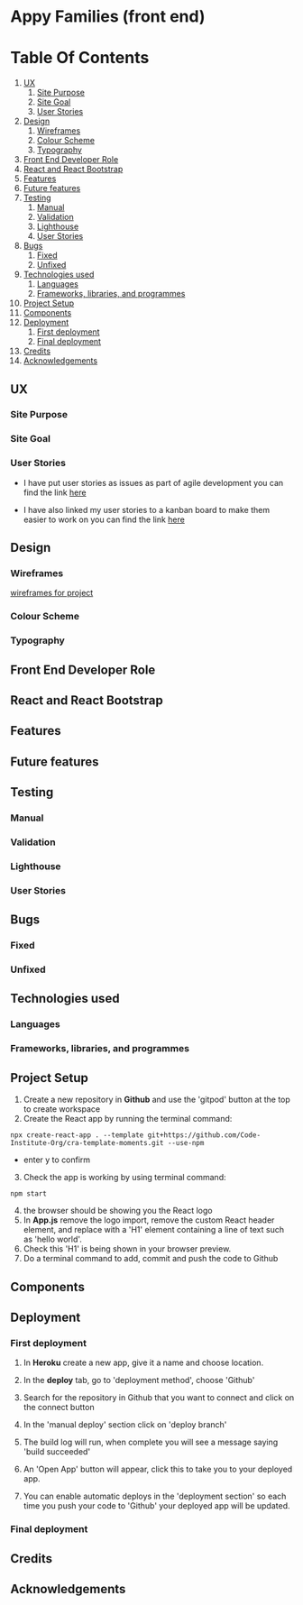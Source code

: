 # Appy Families (front end)

# Table Of Contents

1. [UX](#ux)
    1. [Site Purpose](#site-purpose)
    2. [Site Goal](#site-goal)
    3. [User Stories](#user-stories)
2. [Design](#design)
    1. [Wireframes](#wireframes)
    2. [Colour Scheme](#colour-scheme)
    3. [Typography](#typography)
3. [Front End Developer Role](#front-end-developer-role)
4. [React and React Bootstrap](#react-and-react-bootstrap)
5. [Features](#features)
6. [Future features](#future-features)
7. [Testing](#testing)
    1. [Manual](#manual)
    2. [Validation](#validation)
    3. [Lighthouse](#lighthouse)
    4. [User Stories](#user-stories)
8. [Bugs](#bugs)
    1. [Fixed](#fixed)
    2. [Unfixed](#unfixed)
9. [Technologies used](#technologies-used)
    1. [Languages](#languages)
    2. [Frameworks, libraries, and programmes](#frameworks-libraries-and-programmes)
10. [Project Setup](#project-setup)
11. [Components](#components)
12. [Deployment](#deployment)
    1. [First deployment](#first-deployment)
    2. [Final deployment](#final-deployment)
13. [Credits](#credits)
14. [Acknowledgements](#acknowledgements)

## UX
### Site Purpose
### Site Goal
### User Stories
- I have put user stories as issues as part of agile development you can find the link [here](https://github.com/Mrst12/pp5-frontend-react-appy-families/issues)

- I have also linked my user stories to a kanban board to make them easier to work on you can find the link [here](https://github.com/users/Mrst12/projects/8/views/1)

## Design

### Wireframes
[wireframes for project](./assets/wireframes/appy-families-wireframes.pdf)
### Colour Scheme
### Typography

## Front End Developer Role

## React and React Bootstrap

## Features

## Future features

## Testing
### Manual
### Validation
### Lighthouse
### User Stories

## Bugs
### Fixed
### Unfixed

## Technologies used
### Languages
### Frameworks, libraries, and programmes

## Project Setup

1. Create a new repository in **Github** and use the 'gitpod' button at the top to create workspace
2. Create the React app by running the terminal command:
```
npx create-react-app . --template git+https://github.com/Code-Institute-Org/cra-template-moments.git --use-npm
```
- enter y to confirm

3. Check the app is working by using terminal command:
```
npm start
```
4. the browser should be showing you the React logo
5. In **App.js** remove the logo import, remove the custom React header element, and replace with a 'H1' element containing a line of text such as 'hello world'.
6. Check this 'H1' is being shown in your browser preview.
7. Do a terminal command to add, commit and push the code to Github


## Components

## Deployment
### First deployment

1. In **Heroku** create a new app, give it a name and choose location.

2. In the **deploy** tab, go to 'deployment method', choose 'Github'

3. Search for the repository in Github that you want to connect and click on the connect button

4. In the 'manual deploy' section click on 'deploy branch'

5. The build log will run, when complete you will see a message saying 'build succeeded'

6. An 'Open App' button will appear, click this to take you to your deployed app.

7. You can enable automatic deploys in the 'deployment section' so each time you push your code to 'Github' your deployed app will be updated.

### Final deployment

## Credits

## Acknowledgements
